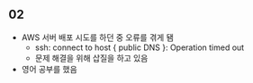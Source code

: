 ## 02
- AWS 서버 배포 시도를 하던 중 오류를 겪게 됌
  - ssh: connect to host { public DNS }: Operation timed out
  - 문제 해결을 위해 삽질을 하고 있음
- 영어 공부를 했음
